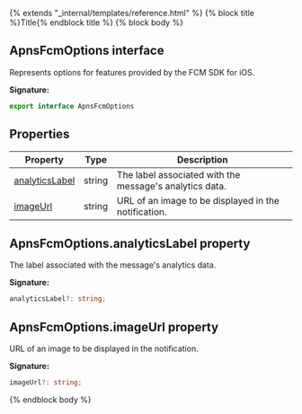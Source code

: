 {% extends "_internal/templates/reference.html" %}
{% block title %}Title{% endblock title %}
{% block body %}

## ApnsFcmOptions interface

Represents options for features provided by the FCM SDK for iOS.

<b>Signature:</b>

```typescript
export interface ApnsFcmOptions 
```

## Properties

|  Property | Type | Description |
|  --- | --- | --- |
|  [analyticsLabel](./firebase-admin_messaging.apnsfcmoptions.md#apnsfcmoptionsanalyticslabel_property) | string | The label associated with the message's analytics data. |
|  [imageUrl](./firebase-admin_messaging.apnsfcmoptions.md#apnsfcmoptionsimageurl_property) | string | URL of an image to be displayed in the notification. |

## ApnsFcmOptions.analyticsLabel property

The label associated with the message's analytics data.

<b>Signature:</b>

```typescript
analyticsLabel?: string;
```

## ApnsFcmOptions.imageUrl property

URL of an image to be displayed in the notification.

<b>Signature:</b>

```typescript
imageUrl?: string;
```
{% endblock body %}
